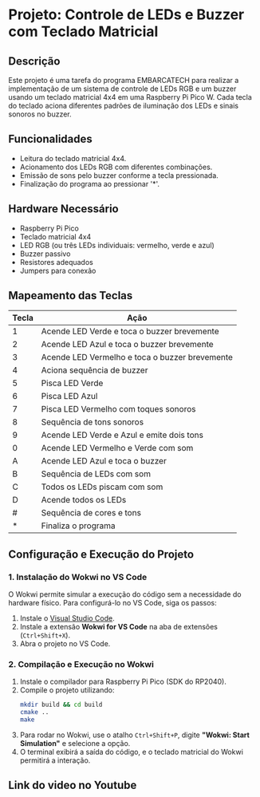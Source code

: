 # Projeto: Controle de LEDs e Buzzer com Teclado Matricial

## Descrição
Este projeto é uma tarefa do programa EMBARCATECH para realizar a implementação de um sistema de controle de LEDs RGB e um buzzer usando um teclado matricial 4x4 em uma Raspberry Pi Pico W. Cada tecla do teclado aciona diferentes padrões de iluminação dos LEDs e sinais sonoros no buzzer.

## Funcionalidades
- Leitura do teclado matricial 4x4.
- Acionamento dos LEDs RGB com diferentes combinações.
- Emissão de sons pelo buzzer conforme a tecla pressionada.
- Finalização do programa ao pressionar '*'.

## Hardware Necessário
- Raspberry Pi Pico
- Teclado matricial 4x4
- LED RGB (ou três LEDs individuais: vermelho, verde e azul)
- Buzzer passivo
- Resistores adequados
- Jumpers para conexão

## Mapeamento das Teclas
| Tecla | Ação |
|--------|------------------------------------------------|
| 1      | Acende LED Verde e toca o buzzer brevemente  |
| 2      | Acende LED Azul e toca o buzzer brevemente   |
| 3      | Acende LED Vermelho e toca o buzzer brevemente |
| 4      | Aciona sequência de buzzer                    |
| 5      | Pisca LED Verde                              |
| 6      | Pisca LED Azul                               |
| 7      | Pisca LED Vermelho com toques sonoros       |
| 8      | Sequência de tons sonoros                   |
| 9      | Acende LED Verde e Azul e emite dois tons   |
| 0      | Acende LED Vermelho e Verde com som         |
| A      | Acende LED Azul e toca o buzzer             |
| B      | Sequência de LEDs com som                   |
| C      | Todos os LEDs piscam com som                |
| D      | Acende todos os LEDs                        |
| #      | Sequência de cores e tons                   |
| *      | Finaliza o programa                         |

## Configuração e Execução do Projeto

### 1. Instalação do Wokwi no VS Code
O Wokwi permite simular a execução do código sem a necessidade do hardware físico. Para configurá-lo no VS Code, siga os passos:

1. Instale o [Visual Studio Code](https://code.visualstudio.com/).
2. Instale a extensão **Wokwi for VS Code** na aba de extensões (`Ctrl+Shift+X`).
3. Abra o projeto no VS Code.

### 2. Compilação e Execução no Wokwi

1. Instale o compilador para Raspberry Pi Pico (SDK do RP2040).
2. Compile o projeto utilizando:
   ```sh
   mkdir build && cd build
   cmake ..
   make
   ```
3. Para rodar no Wokwi, use o atalho `Ctrl+Shift+P`, digite **"Wokwi: Start Simulation"** e selecione a opção.
4. O terminal exibirá a saída do código, e o teclado matricial do Wokwi permitirá a interação.

## Link do video no Youtube
